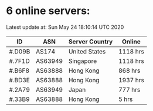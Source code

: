 # 6 online servers:

Latest update at: Sun May 24 18:10:14 UTC 2020

| ID | ASN | Server Country | Online |
| -- | --- | -------------- | ------ |
| #.D09B | AS174 | United States | 1118 hrs |
| #.7F1D | AS63949 | Singapore | 1118 hrs |
| #.B6F8 | AS63888 | Hong Kong | 868 hrs |
| #.BD3E | AS63888 | Hong Kong | 1937 hrs |
| #.2A79 | AS63949 | Japan | 777 hrs |
| #.33B9 | AS63888 | Hong Kong | 5 hrs |

